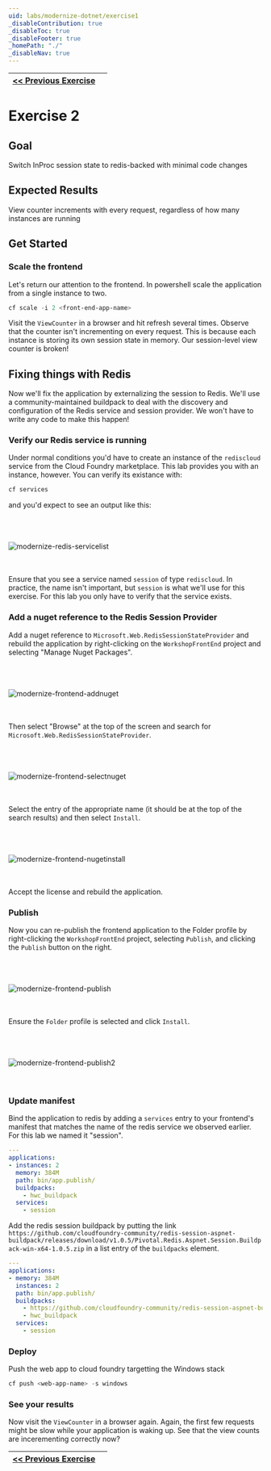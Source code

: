 ```yaml
---
uid: labs/modernize-dotnet/exercise1
_disableContribution: true
_disableToc: true
_disableFooter: true
_homePath: "./"
_disableNav: true
---
```


[exercise-1-link]: exercise1.md
[exercise-2-link]: exercise2.md

[modernize-redis-servicelist]: ~/labs/images/modernize-redis-servicelist.png "Get a list of services running in your space"
[modernize-frontend-addnuget]: ~/labs/images/modernize-frontend-addnuget.png "Add a nuget reference "
[modernize-frontend-selectnuget]: ~/labs/images/modernize-frontend-selectnuget.png "Select nuget reference for Microsoft.Web.RedisSessionStateProvider"
[modernize-frontend-nugetinstall]: ~/labs/images/modernize-frontend-nugetinstall.png "Install Microsoft.Web.RedisSessionStateProvider"
[modernize-frontend-publish]: ~/labs/images/modernize-frontend-publish.png "Publish the frontend"
[modernize-frontend-publish2]: ~/labs/images/modernize-frontend-publish2.png "Publish the frontend"

|[<< Previous Exercise][exercise-1-link]||
|:--|--:|

# Exercise 2

## Goal

Switch InProc session state to redis-backed with minimal code changes

## Expected Results

View counter increments with every request, regardless of how many instances are running

## Get Started

### Scale the frontend 
Let's return our attention to the frontend. In powershell scale the application from a single instance to two. 

```powershell
cf scale -i 2 <front-end-app-name> 
```

Visit the `ViewCounter` in a browser and hit refresh several times. Observe that the counter isn't incrementing on every request. This is because each instance is storing its own session state in memory. Our session-level view counter is broken!

## Fixing things with Redis

Now we'll fix the application by externalizing the session to Redis. We'll use a community-maintained buildpack to deal with the discovery and configuration of the Redis service and session provider. We won't have to write any code to make this happen! 

### Verify our Redis service is running

Under normal conditions you'd have to create an instance of the `rediscloud` service from the Cloud Foundry marketplace. This lab provides you with an instance, however.
You can verify its existance with:

```powershell
cf services 
```

and you'd expect to see an output like this:

<br><br><br>
![modernize-redis-servicelist]
<br><br><br>

Ensure that you see a service named `session` of type `rediscloud`. In practice, the name isn't important, but `session` is what we'll use for this exercise. For this lab you only have to verify that the service exists. 

### Add a nuget reference to the Redis Session Provider

Add a nuget reference to  `Microsoft.Web.RedisSessionStateProvider` and rebuild the application by right-clicking on the `WorkshopFrontEnd` project and selecting "Manage Nuget Packages". 

<br><br><br>
![modernize-frontend-addnuget]
<br><br><br>

Then select "Browse" at the top of the screen and search for `Microsoft.Web.RedisSessionStateProvider`.  

<br><br><br>
![modernize-frontend-selectnuget]
<br><br><br>

Select the entry of the appropriate name (it should be at the top of the search results) and then select `Install`.

<br><br><br>
![modernize-frontend-nugetinstall]
<br><br><br>

Accept the license and rebuild the application.

### Publish

Now you can re-publish the frontend application to the Folder profile by right-clicking the `WorkshopFrontEnd` project, selecting `Publish`, and clicking the `Publish` button on the right.

<br><br><br>
![modernize-frontend-publish]
<br><br><br>

Ensure the `Folder` profile is selected and click `Install`.

<br><br><br>
![modernize-frontend-publish2]
<br><br><br>

### Update manifest

Bind the application to redis by adding a `services` entry to your frontend's manifest that matches the name of the redis service we observed earlier. For this lab we named it "session". 

```yaml
---
applications:
- instances: 2
  memory: 384M 
  path: bin/app.publish/
  buildpacks:
    - hwc_buildpack
  services:
    - session
```

Add the redis session buildpack by putting the link `https://github.com/cloudfoundry-community/redis-session-aspnet-buildpack/releases/download/v1.0.5/Pivotal.Redis.Aspnet.Session.Buildpack-win-x64-1.0.5.zip` in a list entry of the `buildpacks` element.

```yaml
---
applications:
- memory: 384M 
  instances: 2
  path: bin/app.publish/
  buildpacks:
    - https://github.com/cloudfoundry-community/redis-session-aspnet-buildpack/releases/download/v1.0.5/Pivotal.Redis.Aspnet.Session.Buildpack-win-x64-1.0.5.zip 
    - hwc_buildpack
  services:
    - session
```

### Deploy

Push the web app to cloud foundry targetting the Windows stack

```powershell
cf push <web-app-name> -s windows
```

### See your results

Now visit the `ViewCounter` in a browser again. Again, the first few requests might be slow while your application is waking up. See that the view counts are incerementing correctly now?

|[<< Previous Exercise][exercise-1-link]||
|:--|--:|
